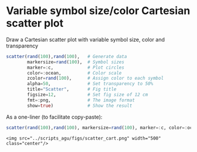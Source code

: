 # Variable symbol size/color Cartesian scatter plot

Draw a Cartesian scatter plot with variable symbol size, color and transparency

```julia
scatter(rand(100),rand(100),   # Generate data
        markersize=rand(100),  # Symbol sizes
        marker=:c,             # Plot circles
        color=:ocean,          # Color scale
        zcolor=rand(100),      # Assign color to each symbol
        alpha=50,              # Set transparency to 50%
        title="Scatter",       # Fig title
        figsize=12,            # Set fig size of 12 cm
        fmt=:png,              # The image format
        show=true)             # Show the result
```

As a one-liner (to facilitate copy-paste):

```julia
scatter(rand(100),rand(100), markersize=rand(100), marker=:c, color=:ocean, zcolor=rand(100), figsize=12, alpha=50, title="Scatter", fmt=:png, show=true)
```

```@raw html
<img src="../scripts_agu/figs/scatter_cart.png" width="500" class="center"/>
```